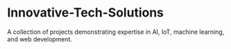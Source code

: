 # Innovative-Tech-Solutions
A collection of projects demonstrating expertise in AI, IoT, machine learning, and web development.
